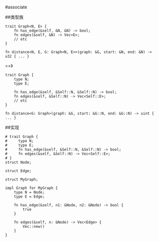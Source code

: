 #associate

##类型族

    trait Graph<N, E> {
        fn has_edge(&self, &N, &N) -> bool;
        fn edges(&self, &N) -> Vec<E>;
        // etc
    }
    
    fn distance<N, E, G: Graph<N, E>>(graph: &G, start: &N, end: &N) -> u32 { ... }


==》

    trait Graph {
        type N;
        type E;

        fn has_edge(&self, &Self::N, &Self::N) -> bool;
        fn edges(&self, &Self::N) -> Vec<Self::E>;
        // etc
    }
    
    fn distance<G: Graph>(graph: &G, start: &G::N, end: &G::N) -> uint { ... }


##实现

    # trait Graph {
    #     type N;
    #     type E;
    #     fn has_edge(&self, &Self::N, &Self::N) -> bool;
    #     fn edges(&self, &Self::N) -> Vec<Self::E>;
    # }
    struct Node;

    struct Edge;

    struct MyGraph;

    impl Graph for MyGraph {
        type N = Node;
        type E = Edge;

        fn has_edge(&self, n1: &Node, n2: &Node) -> bool {
            true
        }

        fn edges(&self, n: &Node) -> Vec<Edge> {
            Vec::new()
        }
    }